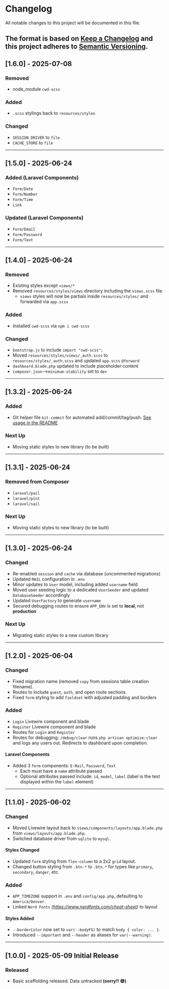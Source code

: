 # Changelog

All notable changes to this project will be documented in this file.

The format is based on [Keep a Changelog](https://keepachangelog.com/en/1.0.0/)
and this project adheres to [Semantic Versioning](https://semver.org/spec/v2.0.0.html).
---

## [1.6.0] - 2025-07-08

### Removed
- node_module `cwd-scss`

### Added
- `.scss` stylings back to `resources/styles`

### Changed
- `SESSION_DRIVER` to `file`
- `CACHE_STORE` to `file`

---

## [1.5.0] - 2025-06-24

### Added (Laravel Components)

-   `Form/Date`
-   `Form/Number`
-   `Form/Time`
-   `Link`

### Updated (Laravel Components)

-   `Form/Email`
-   `Form/Password`
-   `Form/Text`

---

## [1.4.0] - 2025-06-24

### Removed

-   Existing styles except `views/*`
-   Removed `resources/styles/views` directory including the `views.scss` file
    -   `views` styles will now be partials inside `resources/styles/` and forwarded via `app.scss`

### Added

-   Installed `cwd-scss` via `npm i cwd-scss`

### Changed

-   `bootstrap.js` to include `import "cwd-scss";`
-   Moved `resources/styles/views/_auth.scss` to `resources/styles/_auth.scss` and updated `app.scss` `@forward`
-   `dashboard.blade.php` updated to include placeholder content
-   `composer.json`-->`minimum-stability` set to `dev`

---

## [1.3.2] - 2025-06-24

### Added

-   Git helper file `kit-commit` for automated add/commit/tag/push. [See usage in the README](README.md#git)

### Next Up

-   Moving static styles to new library (to be built)

---

## [1.3.1] - 2025-06-24

### Removed from **Composer**

-   `laravel/pail`
-   `laravel/pint`
-   `laravel/sail`

### Next Up

-   Moving static styles to new library (to be built)

---

## [1.3.0] - 2025-06-24

### Changed

-   Re-enabled `session` and `cache` via database (uncommented migrations)
-   Updated `MAIL` configuration in `.env`
-   Minor updates to `User` model, including added `username` field
-   Moved user seeding logic to a dedicated `UserSeeder` and updated `DatabaseSeeder` accordingly
-   Updated `UserFactory` to generate `username`
-   Secured debugging routes to ensure `APP_ENV` is set to **local**, not **production**

### Next Up

-   Migrating static styles to a new custom library

---

## [1.2.0] - 2025-06-04

### Changed

-   Fixed migration name (removed `copy` from sessions table creation filename).
-   Routes to include `guest`, `auth`, and open route sections.
-   Fixed `form` styling to add `fieldset` with adjusted padding and borders

### Added

-   `Login` Livewire component and blade
-   `Register` Livewire component and blade
-   Routes for `Login` and `Register`
-   Routes for debugging: `/debug/clear` runs `php artisan optimize:clear` and logs any users out. Redirects to dashboard upon completion.

#### Laravel Components

-   Added 3 `form` components: `E-Mail`, `Password`, `Text`
    -   Each must have a `name` attribute passed
    -   Optional attributes passed include: `id`, `model`, `label` (label is the text displayed within the `label` element)

---

## [1.1.0] - 2025-06-02

### Changed

-   Moved Livewire layout back to `views/components/layouts/app.blade.php` from `views/layouts/app.blade.php`.
-   Switched database driver from `sqlite` to `mysql`.

#### Styles Changed

-   Updated `form` styling from `flex-column` to a 2x2 `grid` layout.
-   Changed button styling from `.btn-*` to `.btn.*` for types like `primary`, `secondary`, `danger`, etc.

### Added

-   `APP_TIMEZONE` support in `.env` and `config/app.php`, defaulting to `America/Denver`.
-   Linked `Nerd Fonts` _(https://www.nerdfonts.com/cheat-sheet)_ to layout

#### Styles Added

-   `--borderColor` now set to `var(--bodyFG)` to match `body { color: ... }`.
-   Introduced `--important` and `--header` as aliases for `var(--warning)`.

---

## [1.0.0] - 2025-05-09 Initial Release

### Released

-   Basic scaffolding released. Data untracked **(sorry!! 😅)**
